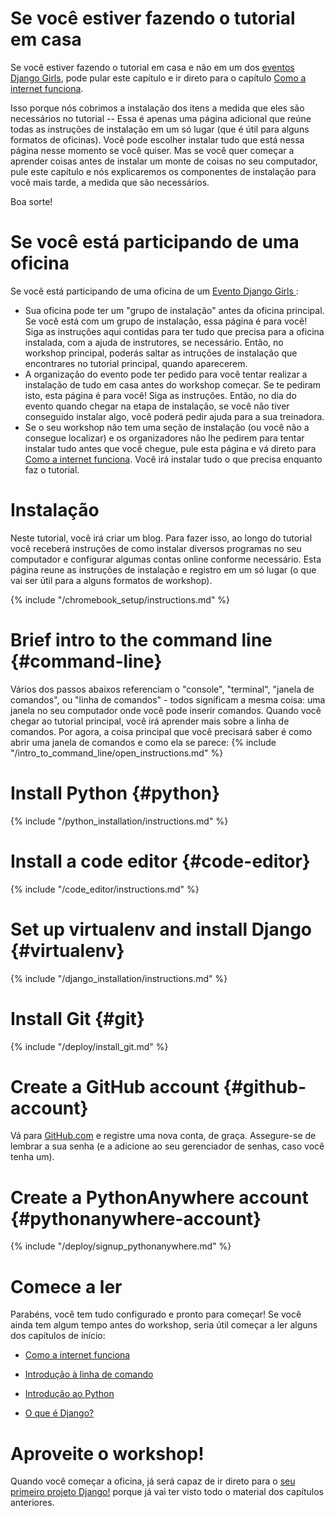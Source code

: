 # Se você estiver fazendo o tutorial em casa

Se você estiver fazendo o tutorial em casa e não em um dos [eventos Django Girls](https://djangogirls.org/events/), pode pular este capítulo e ir direto para o capítulo [Como a internet funciona](../how_the_internet_works/README.md).

Isso porque nós cobrimos a instalação dos itens a medida que eles são necessários no tutorial -- Essa é apenas uma página adicional que reúne todas as instruções de instalação em um só lugar (que é útil para alguns formatos de oficinas). Você pode escolher instalar tudo que está nessa página nesse momento se você quiser. Mas se você quer começar a aprender coisas antes de instalar um monte de coisas no seu computador, pule este capítulo e nós explicaremos os componentes de instalação para você mais tarde, a medida que são necessários.

Boa sorte!

# Se você está participando de uma oficina

Se você está participando de uma oficina de um [ Evento Django Girls ](https://djangogirls.org/events/):

* Sua oficina pode ter um "grupo de instalação" antes da oficina principal. Se você está com um grupo de instalação, essa página é para você! Siga as instruções aqui contidas para ter tudo que precisa para a oficina instalada, com a ajuda de instrutores, se necessário. Então, no workshop principal, poderás saltar as intruções de instalação que encontrares no tutorial principal, quando aparecerem.
* A organização do evento pode ter pedido para você tentar realizar a instalação de tudo em casa antes do workshop começar. Se te pediram isto, esta página é para você! Siga as instruções. Então, no dia do evento quando chegar na etapa de instalação, se você não tiver conseguido instalar algo, você poderá pedir ajuda para a sua treinadora.
* Se o seu workshop não tem uma seção de instalação (ou você não a consegue localizar) e os organizadores não lhe pedirem para tentar instalar tudo antes que você chegue, pule esta página e vá direto para [Como a internet funciona](../how_the_internet_works/README.md). Você irá instalar tudo o que precisa enquanto faz o tutorial.

# Instalação

Neste tutorial, você irá criar um blog. Para fazer isso, ao longo do tutorial você receberá instruções de como instalar diversos programas no seu computador e configurar algumas contas online conforme necessário. Esta página reune as instruções de instalação e registro em um só lugar (o que vai ser útil para a alguns formatos de workshop).

<!--sec data-title="Chromebook setup (if you're using one)"
data-id="chromebook_setup" data-collapse=true ces--> {% include "/chromebook_setup/instructions.md" %} 

<!--endsec-->

# Brief intro to the command line {#command-line}

Vários dos passos abaixos referenciam o "console", "terminal", "janela de comandos", ou "linha de comandos" - todos significam a mesma coisa: uma janela no seu computador onde você pode inserir comandos. Quando você chegar ao tutorial principal, você irá aprender mais sobre a linha de comandos. Por agora, a coisa principal que você precisará saber é como abrir uma janela de comandos e como ela se parece: {% include "/intro_to_command_line/open_instructions.md" %}

# Install Python {#python}

{% include "/python_installation/instructions.md" %}

# Install a code editor {#code-editor}

{% include "/code_editor/instructions.md" %}

# Set up virtualenv and install Django {#virtualenv}

{% include "/django_installation/instructions.md" %}

# Install Git {#git}

{% include "/deploy/install_git.md" %}

# Create a GitHub account {#github-account}

Vá para [GitHub.com](https://www.github.com) e registre uma nova conta, de graça. Assegure-se de lembrar a sua senha (e a adicione ao seu gerenciador de senhas, caso você tenha um).

# Create a PythonAnywhere account {#pythonanywhere-account}

{% include "/deploy/signup_pythonanywhere.md" %}

# Comece a ler

Parabéns, você tem tudo configurado e pronto para começar! Se você ainda tem algum tempo antes do workshop, seria útil começar a ler alguns dos capítulos de início:

* [Como a internet funciona](../how_the_internet_works/README.md)

* [Introdução à linha de comando](../intro_to_command_line/README.md)

* [Introdução ao Python](../python_introduction/README.md)

* [O que é Django?](../django/README.md)

# Aproveite o workshop!

Quando você começar a oficina, já será capaz de ir direto para o [seu primeiro projeto Django!](../django_start_project/README.md) porque já vai ter visto todo o material dos capítulos anteriores.